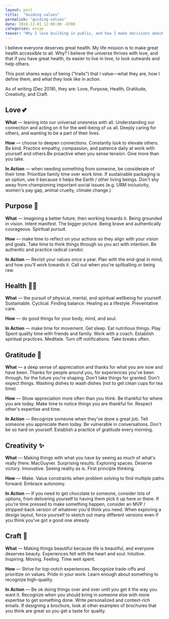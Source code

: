 ```yaml
---
layout: post
title:  "Guiding values"
permalink: "guiding-values"
date: 2018-12-01 12:00:00 -0700
categories: essay
teaser: "Why I love building in public, and how I make decisions about what to share. Opening the tent for others, accountability, and co-creation / community orientation lead the way."
---
```



I believe everyone deserves great health. My life mission is to make great health accessible to all. Why? I believe the universe thrives with love, and that if you have great health, its easier to live in love, to look outwards and help others.

This post shares ways of being ("traits") that I value—what they are, how I define them, and what they look like in action.

As of writing (Dec 2018), they are: Love, Purpose, Health, Gratitude, Creativity, and Craft.

## Love 💕
**What** — leaning into our universal onesness with all. Understanding our connection and acting on it for the well-being of us all. Deeply caring for others, and wanting to be a part of their lives.

**How** — choose to deepen connections. Constantly look to elevate others. Be kind. Practice empathy, compassion, and patience daily at work with yourself and others.Be proactive when you sense tension. Give more than you take.

**In Action** — when needing something from someone, be considerate of their time. Prioritize family time over work time. If sustainable packaging is an option, use it because it helps the Earth / other living beings. Don't shy away from championing important social issues (e.g. URM inclusivity, women's pay gap, animal cruelty, climate change.)

## Purpose 🌊
**What** — imagining a better future, then working towards it. Being grounded in vision. Intent manifest. The bigger picture. Being brave and authentically courageous. Spiritual pursuit.

**How** — make time to reflect on your actions so they align with your vision and goals. Take time to think things through so you act with intention. Be authentic and practice radical candor.

**In Action** — Revisit your values once a year. Plan with the end-goal in mind, and how you'll work towards it. Call out when you're spitballing or being raw.

## Health 🧘‍♀️
**What** — the pursuit of physical, mental, and spiritual wellbeing for yourself. Sustainable. Cyclical. Finding balance. Healing as a lifestyle. Preventative care.

**How** — do good things for your body, mind, and soul.

**In Action** — make time for movement. Get sleep. Eat nutritious things. Play. Spent quality time with friends and family. Work with a coach. Establish spiritual practices. Meditate. Turn off notifications. Take breaks often.

## Gratitude 🙏
**What** — a deep sense of appreciation and thanks for what you are now and have been. Thanks for people around you, for experiences you've been through, for the future you're shaping. Don't take things for granted. Don't expect things. Washing dishes to wash dishes (not to get clean cups for tea time)

**How** — Show appreciation more often than you think. Be thankful for where you are today. Make time to notice things you are thankful for. Respect other's expertise and time.

**In Action** — Recognize someone when they've done a great job. Tell someone you appreciate them today. Be vulnerable in conversations. Don't be so hard on yourself. Establish a practice of gratitude every morning.

## Creativity ✨
**What** — Making things with what you have by seeing as much of what's really there. MacGuyver. Surprising results. Exploring spaces. Deserve victory. Innovative. Seeing reality as is. First principle thinking.

**How** — Make. Value constraints when problem solving to find multiple paths forward. Embrace autonomy.

**In Action** — If you need to get chocolate to someone, consider lots of options, from delivering yourself to having them pick it up here or there. If you're time pressed to make something happen, consider an MVP / stripped-back version of whatever you'd think you need. When exploring a design layout, force yourself to sketch out many different versions even if you think you've got a good one already.

## Craft 📐
**What** — Making things beautiful because life is beautiful, and everyone deserves beauty. Experiences felt with the heart and soul. Intuitive. Inspiring. Moving. Feeling. Time well spent.

**How** — Strive for top-notch experiences. Recognize trade-offs and prioritize on values. Pride in your work. Learn enough about something to recognize high-quality.

**In Action** — Be ok doing things over and over until you get it the way you want it. Recognize when you should bring in someone else with more expertise to get something done. Write personalized and context-rich emails. If designing a brochure, look at other examples of brochures that you think are great so you get a taste for quality.
